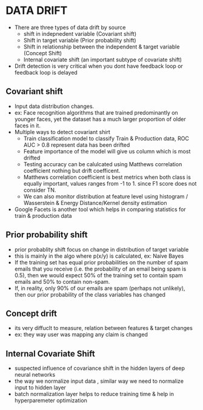 # DATA DRIFT

- There are three types of data drift by source 
  - shift in indepnedent variable (Covariant shift)
  - Shift in target variable (Prior probability shift)
  - Shift in relationship between the independent & target variable (Concept Shift)
  - Internal covariate shift (an important subtype of covariate shift)
- Drift detection is very critical when you dont have feedback loop or feedback loop is delayed

## Covariant shift

- Input data distribution changes. 
- ex: Face recognition algorithms that are trained predominantly on younger faces, yet the dataset has a much larger proportion of older faces in it.
- Multiple ways to detect covariant shirt 
  - Train classification model to classify Train & Production data, ROC AUC > 0.8 represent data has been drifted 
  - Feature importance of the model will give us column which is most drifted 
  - Testing accuracy can be calulcated using Matthews correlation coefficient nothing but drift coefficent.
  - Matthews correlation coefficient is best metrics when both class is equally important, values ranges from -1 to 1. since F1 score does not consider TN.
  - We can also monitor distribution at feature level using histogram / Wasserstein & Energy Distance/Kernel density estimation
- Google Facets is another tool which helps in comparing statistics for train & production data 

## Prior probability shift

- prior probablity shift focus on change in distribution of target variable 
- this is mainly in the algo where p(x/y) is calculated, ex: Naive Bayes 
- If the training set has equal prior probabilities on the number of spam emails that you receive (i.e. the probability of an email being spam is 0.5), then we would expect 50% of the training set to contain spam emails and 50% to contain non-spam.
- If, in reality, only 90% of our emails are spam (perhaps not unlikely), then our prior probability of the class variables has changed


## Concept drift 

- its very diffuclt to measure, relation between features & target changes 
- ex: they way user was mapping any claim is changed 

## Internal Covariate Shift

- suspected influence of covariance shift in the hidden layers of deep neural networks
- the way we normalize input data , similar way we need to normalize input to hidden layer 
- batch normalization layer helps to reduce training time & help in hyperparemeter optimization

